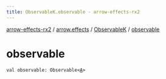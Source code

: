 ```yaml
---
title: ObservableK.observable - arrow-effects-rx2
---
```


[arrow-effects-rx2](../../index.html) / [arrow.effects](../index.html) / [ObservableK](index.html) / [observable](./observable.html)

# observable

`val observable: Observable<`[`A`](index.html#A)`>`